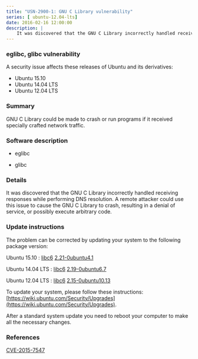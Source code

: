 ```yaml
---
title: "USN-2900-1: GNU C Library vulnerability"
series: [ ubuntu-12.04-lts]
date: 2016-02-16 12:00:00
description: |
    It was discovered that the GNU C Library incorrectly handled receiving responses while performing DNS resolution. A remote attacker could use this issue to cause the GNU C Library to crash, resulting in a denial of service, or possibly execute arbitrary code. 
--- 
```

 
### eglibc, glibc vulnerability

A security issue affects these releases of Ubuntu and its derivatives:

* Ubuntu 15.10
* Ubuntu 14.04 LTS
* Ubuntu 12.04 LTS

### Summary

GNU C Library could be made to crash or run programs if it received specially crafted network traffic.

### Software description

* eglibc 

* glibc 

### Details

It was discovered that the GNU C Library incorrectly handled receiving responses while performing DNS resolution. A remote attacker could use this issue to cause the GNU C Library to crash, resulting in a denial of service, or possibly execute arbitrary code. 

### Update instructions

The problem can be corrected by updating your system to the following package version:

Ubuntu 15.10
 : [libc6](https://launchpad.net/ubuntu/+source/glibc) <span> [2.21-0ubuntu4.1](https://launchpad.net/ubuntu/+source/glibc/2.21-0ubuntu4.1) </span> 

Ubuntu 14.04 LTS
 : [libc6](https://launchpad.net/ubuntu/+source/eglibc) <span> [2.19-0ubuntu6.7](https://launchpad.net/ubuntu/+source/eglibc/2.19-0ubuntu6.7) </span> 

Ubuntu 12.04 LTS
 : [libc6](https://launchpad.net/ubuntu/+source/eglibc) <span> [2.15-0ubuntu10.13](https://launchpad.net/ubuntu/+source/eglibc/2.15-0ubuntu10.13) </span> 

To update your system, please follow these instructions: [https://wiki.ubuntu.com/Security/Upgrades](https://wiki.ubuntu.com/Security/Upgrades).

After a standard system update you need to reboot your computer to make all the necessary changes. 

### References

 [CVE-2015-7547](http://people.ubuntu.com/~ubuntu-security/cve/CVE-2015-7547)
 
